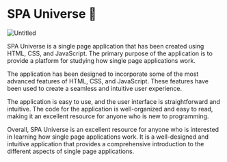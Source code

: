 # SPA Universe 🌌

![Untitled](https://s3-us-west-2.amazonaws.com/secure.notion-static.com/6d399b44-c8fe-4814-9994-9148255f5906/Untitled.png)

SPA Universe is a single page application that has been created using HTML, CSS, and JavaScript. The primary purpose of the application is to provide a platform for studying how single page applications work.

The application has been designed to incorporate some of the most advanced features of HTML, CSS, and JavaScript. These features have been used to create a seamless and intuitive user experience.

The application is easy to use, and the user interface is straightforward and intuitive. The code for the application is well-organized and easy to read, making it an excellent resource for anyone who is new to programming.

Overall, SPA Universe is an excellent resource for anyone who is interested in learning how single page applications work. It is a well-designed and intuitive application that provides a comprehensive introduction to the different aspects of single page applications.